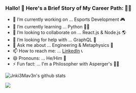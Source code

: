 ### Hallo! 👋 Here's a Brief Story of My Career Path: :man_astronaut:

- 🔭 I’m currently working on ... Esports Development :video_game:
- 🌱 I’m currently learning ... Python :man_technologist:
- 👯 I’m looking to collaborate on ... React.js & Node.js :earth_americas:
- 🤔 I’m looking for help with ... GraphQL :satellite:
- 💬 Ask me about ... Engineering & Metaphysics :milky_way:
- 📫 How to reach me: ... [LinkedIn](https://www.linkedin.com/in/manuel-ar) :telephone_receiver:
- 😄 Pronouns: ... He/Him :robot:
- ⚡ Fun fact: ... I'm a Philosopher with Asperger's :mage_man:

![Jnki3Mav3n's github stats](https://github-readme-stats.vercel.app/api?username=Jnki3Mav3n&show_icons=true)

<a href="https://github.com/anuraghazra/github-readme-stats">
  <!-- Change the `github-readme-stats.anuraghazra1.vercel.app` to `github-readme-stats.vercel.app`  -->
  <img align="center" src="https://github-readme-stats.anuraghazra1.vercel.app/api/top-langs/?username=Jnki3Mav3n&layout=compact&theme=radical" />
</a>
